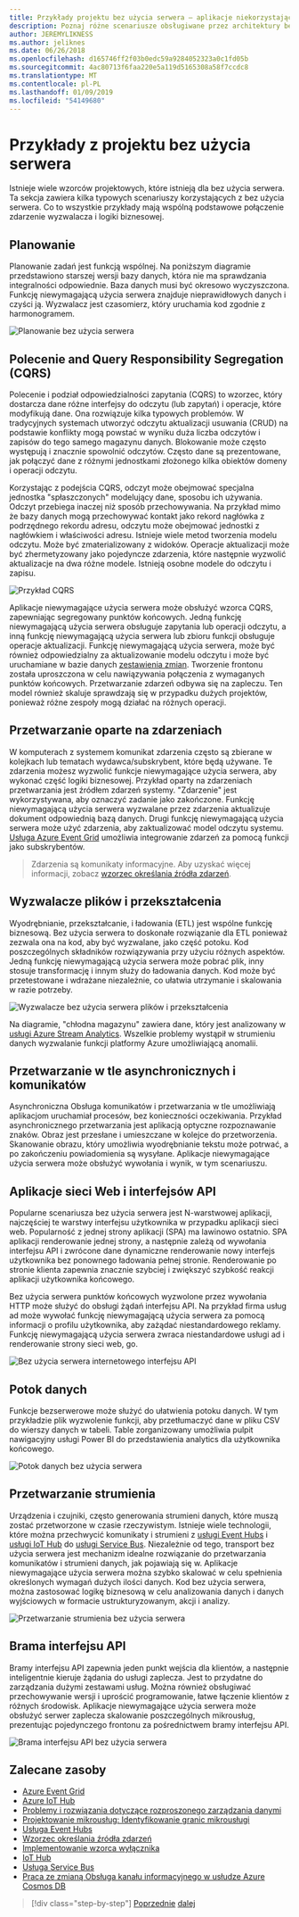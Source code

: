```yaml
---
title: Przykłady projektu bez użycia serwera — aplikacje niekorzystające z serwera
description: Poznaj różne scenariusze obsługiwane przez architektury bezserwerowe, od planowania i przetwarzania wyzwalacze plików i przetwarzania strumienia opartego na zdarzeniach.
author: JEREMYLIKNESS
ms.author: jeliknes
ms.date: 06/26/2018
ms.openlocfilehash: d165746ff2f03b0edc59a9284052323a0c1fd05b
ms.sourcegitcommit: 4ac80713f6faa220e5a119d5165308a58f7ccdc8
ms.translationtype: MT
ms.contentlocale: pl-PL
ms.lasthandoff: 01/09/2019
ms.locfileid: "54149680"
---
```

# <a name="serverless-design-examples"></a>Przykłady z projektu bez użycia serwera

Istnieje wiele wzorców projektowych, które istnieją dla bez użycia serwera. Ta sekcja zawiera kilka typowych scenariuszy korzystających z bez użycia serwera. Co to wszystkie przykłady mają wspólną podstawowe połączenie zdarzenie wyzwalacza i logiki biznesowej.

## <a name="scheduling"></a>Planowanie

Planowanie zadań jest funkcją wspólnej. Na poniższym diagramie przedstawiono starszej wersji bazy danych, która nie ma sprawdzania integralności odpowiednie. Baza danych musi być okresowo wyczyszczona. Funkcję niewymagającą użycia serwera znajduje nieprawidłowych danych i czyści ją. Wyzwalacz jest czasomierz, który uruchamia kod zgodnie z harmonogramem.

![Planowanie bez użycia serwera](./media/serverless-scheduling.png)

## <a name="command-and-query-responsibility-segregation-cqrs"></a>Polecenie and Query Responsibility Segregation (CQRS)

Polecenie i podział odpowiedzialności zapytania (CQRS) to wzorzec, który dostarcza dane różne interfejsy do odczytu (lub zapytań) i operacje, które modyfikują dane. Ona rozwiązuje kilka typowych problemów. W tradycyjnych systemach utworzyć odczytu aktualizacji usuwania (CRUD) na podstawie konflikty mogą powstać w wyniku duża liczba odczytów i zapisów do tego samego magazynu danych. Blokowanie może często występują i znacznie spowolnić odczytów. Często dane są prezentowane, jak połączyć dane z różnymi jednostkami złożonego kilka obiektów domeny i operacji odczytu.

Korzystając z podejścia CQRS, odczyt może obejmować specjalna jednostka "spłaszczonych" modelujący dane, sposobu ich używania. Odczyt przebiega inaczej niż sposób przechowywania. Na przykład mimo że bazy danych mogą przechowywać kontakt jako rekord nagłówka z podrzędnego rekordu adresu, odczytu może obejmować jednostki z nagłówkiem i właściwości adresu. Istnieje wiele metod tworzenia modelu odczytu. Może być zmaterializowany z widoków. Operacje aktualizacji może być zhermetyzowany jako pojedyncze zdarzenia, które następnie wyzwolić aktualizacje na dwa różne modele. Istnieją osobne modele do odczytu i zapisu.

![Przykład CQRS](./media/cqrs-example.png)

Aplikacje niewymagające użycia serwera może obsłużyć wzorca CQRS, zapewniając segregowany punktów końcowych. Jedną funkcję niewymagającą użycia serwera obsługuje zapytania lub operacji odczytu, a inną funkcję niewymagającą użycia serwera lub zbioru funkcji obsługuje operacje aktualizacji. Funkcję niewymagającą użycia serwera, może być również odpowiedzialny za aktualizowanie modelu odczytu i może być uruchamiane w bazie danych [zestawienia zmian](https://docs.microsoft.com/azure/cosmos-db/change-feed). Tworzenie frontonu została uproszczona w celu nawiązywania połączenia z wymaganych punktów końcowych. Przetwarzanie zdarzeń odbywa się na zapleczu. Ten model również skaluje sprawdzają się w przypadku dużych projektów, ponieważ różne zespoły mogą działać na różnych operacji.

## <a name="event-based-processing"></a>Przetwarzanie oparte na zdarzeniach

W komputerach z systemem komunikat zdarzenia często są zbierane w kolejkach lub tematach wydawca/subskrybent, które będą używane. Te zdarzenia możesz wyzwolić funkcje niewymagające użycia serwera, aby wykonać część logiki biznesowej. Przykład oparty na zdarzeniach przetwarzania jest źródłem zdarzeń systemy. "Zdarzenie" jest wykorzystywana, aby oznaczyć zadanie jako zakończone. Funkcję niewymagającą użycia serwera wyzwalane przez zdarzenia aktualizuje dokument odpowiednią bazą danych. Drugi funkcję niewymagającą użycia serwera może użyć zdarzenia, aby zaktualizować model odczytu systemu. [Usługa Azure Event Grid](https://docs.microsoft.com/azure/event-grid/overview) umożliwia integrowanie zdarzeń za pomocą funkcji jako subskrybentów.

> Zdarzenia są komunikaty informacyjne. Aby uzyskać więcej informacji, zobacz [wzorzec określania źródła zdarzeń](https://docs.microsoft.com/azure/architecture/patterns/event-sourcing).

## <a name="file-triggers-and-transformations"></a>Wyzwalacze plików i przekształcenia

Wyodrębnianie, przekształcanie, i ładowania (ETL) jest wspólne funkcję biznesową. Bez użycia serwera to doskonałe rozwiązanie dla ETL ponieważ zezwala ona na kod, aby być wyzwalane, jako część potoku. Kod poszczególnych składników rozwiązywania przy użyciu różnych aspektów. Jedną funkcję niewymagającą użycia serwera może pobrać plik, inny stosuje transformację i innym służy do ładowania danych. Kod może być przetestowane i wdrażane niezależnie, co ułatwia utrzymanie i skalowania w razie potrzeby.

![Wyzwalacze bez użycia serwera plików i przekształcenia](./media/serverless-file-triggers.png)

Na diagramie, "chłodna magazynu" zawiera dane, który jest analizowany w [usługi Azure Stream Analytics](https://docs.microsoft.com/azure/stream-analytics). Wszelkie problemy wystąpił w strumieniu danych wyzwalanie funkcji platformy Azure umożliwiającą anomalii.

## <a name="asynchronous-background-processing-and-messaging"></a>Przetwarzanie w tle asynchronicznych i komunikatów

Asynchroniczna Obsługa komunikatów i przetwarzania w tle umożliwiają aplikacjom uruchamiał procesów, bez konieczności oczekiwania. Przykład asynchronicznego przetwarzania jest aplikacją optyczne rozpoznawanie znaków. Obraz jest przesłane i umieszczane w kolejce do przetworzenia. Skanowanie obrazu, który umożliwia wyodrębnianie tekstu może potrwać, a po zakończeniu powiadomienia są wysyłane. Aplikacje niewymagające użycia serwera może obsłużyć wywołania i wynik, w tym scenariuszu.

## <a name="web-apps-and-apis"></a>Aplikacje sieci Web i interfejsów API

Popularne scenariusza bez użycia serwera jest N-warstwowej aplikacji, najczęściej te warstwy interfejsu użytkownika w przypadku aplikacji sieci web. Popularność z jednej strony aplikacji (SPA) ma lawinowo ostatnio. SPA aplikacji renderowanie jednej strony, a następnie zależą od wywołania interfejsu API i zwrócone dane dynamiczne renderowanie nowy interfejs użytkownika bez ponownego ładowania pełnej stronie. Renderowanie po stronie klienta zapewnia znacznie szybciej i zwiększyć szybkość reakcji aplikacji użytkownika końcowego.

Bez użycia serwera punktów końcowych wyzwolone przez wywołania HTTP może służyć do obsługi żądań interfejsu API. Na przykład firma usług ad może wywołać funkcję niewymagającą użycia serwera za pomocą informacji o profilu użytkownika, aby zażądać niestandardowego reklamy. Funkcję niewymagającą użycia serwera zwraca niestandardowe usługi ad i renderowanie strony sieci web, go.

![Bez użycia serwera internetowego interfejsu API](./media/serverless-web-api.png)

## <a name="data-pipeline"></a>Potok danych

Funkcje bezserwerowe może służyć do ułatwienia potoku danych. W tym przykładzie plik wyzwolenie funkcji, aby przetłumaczyć dane w pliku CSV do wierszy danych w tabeli. Table zorganizowany umożliwia pulpit nawigacyjny usługi Power BI do przedstawienia analytics dla użytkownika końcowego.

![Potok danych bez użycia serwera](./media/serverless-data-pipeline.png)

## <a name="stream-processing"></a>Przetwarzanie strumienia

Urządzenia i czujniki, często generowania strumieni danych, które muszą zostać przetworzone w czasie rzeczywistym. Istnieje wiele technologii, które można przechwycić komunikaty i strumieni z [usługi Event Hubs](https://docs.microsoft.com/azure/event-hubs/event-hubs-what-is-event-hubs) i [usługi IoT Hub](https://docs.microsoft.com/azure/iot-hub) do [usługi Service Bus](https://docs.microsoft.com/azure/service-bus). Niezależnie od tego, transport bez użycia serwera jest mechanizm idealne rozwiązanie do przetwarzania komunikatów i strumieni danych, jak pojawiają się w. Aplikacje niewymagające użycia serwera można szybko skalować w celu spełnienia określonych wymagań dużych ilości danych. Kod bez użycia serwera, można zastosować logikę biznesową w celu analizowania danych i danych wyjściowych w formacie ustrukturyzowanym, akcji i analizy.

![Przetwarzanie strumienia bez użycia serwera](./media/serverless-stream-processing.png)

## <a name="api-gateway"></a>Brama interfejsu API

Bramy interfejsu API zapewnia jeden punkt wejścia dla klientów, a następnie inteligentnie kieruje żądania do usługi zaplecza. Jest to przydatne do zarządzania dużymi zestawami usług. Można również obsługiwać przechowywanie wersji i uprościć programowanie, łatwe łączenie klientów z różnych środowisk. Aplikacje niewymagające użycia serwera może obsłużyć serwer zaplecza skalowanie poszczególnych mikrousług, prezentując pojedynczego frontonu za pośrednictwem bramy interfejsu API.

![Brama interfejsu API bez użycia serwera](./media/serverless-api-gateway.png)

## <a name="recommended-resources"></a>Zalecane zasoby

* [Azure Event Grid](https://docs.microsoft.com/azure/event-grid/overview)
* [Azure IoT Hub](https://docs.microsoft.com/azure/iot-hub)
* [Problemy i rozwiązania dotyczące rozproszonego zarządzania danymi](../microservices-architecture/architect-microservice-container-applications/distributed-data-management.md)
* [Projektowanie mikrousług: Identyfikowanie granic mikrousługi](https://docs.microsoft.com/azure/architecture/microservices/microservice-boundaries)
* [Usługa Event Hubs](https://docs.microsoft.com/azure/event-hubs/event-hubs-what-is-event-hubs)
* [Wzorzec określania źródła zdarzeń](https://docs.microsoft.com/azure/architecture/patterns/event-sourcing)
* [Implementowanie wzorca wyłącznika](../microservices-architecture/implement-resilient-applications/implement-circuit-breaker-pattern.md)
* [IoT Hub](https://docs.microsoft.com/azure/iot-hub)
* [Usługa Service Bus](https://docs.microsoft.com/azure/service-bus)
* [Praca ze zmianą Obsługa kanału informacyjnego w usłudze Azure Cosmos DB](https://docs.microsoft.com/azure/cosmos-db/change-feed)

>[!div class="step-by-step"]
>[Poprzednie](serverless-architecture-considerations.md)
>[dalej](azure-serverless-platform.md)

